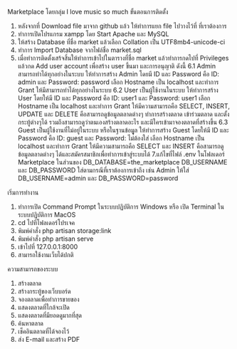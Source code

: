 Marketplace
โดยกลุ่ม I love music so much
ขั้นตอนการติดตั้ง
1. หลังจากที่ Download file มาจาก github แล้ว ให้ทำการแยก file ไปวางไว้ที่ ที่เราต้องการ 
2. ทำการเปิดโปรแกรม xampp โดย Start Apache และ MySQL
3. ให้สร้าง Database ที่ชื่อ market แล้วเลือก Collation เป็น UTF8mb4-unicode-ci
5. ทำการ Import Database จากไฟล์ชื่อ market.sql
6. เมื่อทำการติดตั้งเสร้จสิ้นให้ทำการเข้าไปในตารางที่ชื่อ market แล้วทำการกดไปที่ Privileges แล้วกด Add user account เพื่อสร้าง user ขึ้นมา และการอนุญาติ ดังนี้
6.1 Admin สามารถทำได้ทุกอย่างในระบบ ให้ทำการสร้าง Admin โดยมี ID และ Password คือ ID: admin และ Password: password เลือก Hostname เป็น localhost และทำการ Grant ให้มีสามารถทำได้ทุกอย่างในระบบ
6.2 User เป็นผู้ใช้งานในระบบ ให้ทำการสร้าง User โดยให้มี ID และ Password คือ ID: user1 และ Password: user1 เลือก Hostname เป็น localhost และทำการ Grant ให้มีความสามารถคือ SELECT, INSERT, UPDATE และ DELETE คือสามารถดูข้อมูลตลาดต่างๆ ทำการสร้างตลาด เข้าร่วมตลาด และตั้งกระทู้ต่างๆได้ รวมถึงสามารถดูว่าตนเองสร้างตลาดอะไร และมีใครเข้ามาจองตลาดที่สร้างขึ้น
6.3 Guest เป็นผู้ใช้งานที่ไม่อยู่ในระบบ หรือในฐานข้อมููล ให้ทำการสร้าง Guest โดยให้มี ID และ Password คือ ID: guest และ Password: ไม่ต้องใส่ เลือก Hostname เป็น localhost และทำการ Grant ให้มีความสามารถคือ SELECT และ INSERT คือสามารถดูข้อมูลตลาดต่างๆ ได้และสมัครสมาชิกเพื่อทำการเข้าสู่ระบบได้
7.แก้ไขที่ไฟล์ .env ในโฟลเดอร์  Marketplace ในส่วนของ  DB_DATABASE=the_marketplace  DB_USERNAME  และ  DB_PASSWORD ใส่ตามกรณีที่เราต้องการเข้าถึง เช่น  Admin ให้ใส่ DB_USERNAME=admin และ DB_PASSWORD=password

เริ่มการทำงาน
1. ทำการเปิด Command Prompt ในระบบปฏิบัติการ Windows หรือ เปิด Terminal ในระบบปฏิบัติการ MacOS
2. cd ไปที่โฟลเดอร์โปรเจค
3. พิมพ์คำสั่ง php artisan storage:link
4. พิมพ์คำสั่ง php artisan serve
5. เข้าไปที่ 127.0.0.1:8000
6. สามารถใช้งานเว็บได้ปกติ

ความสามารถของระบบ
1. สร้างตลาด
2. สร้างกระทู้ของเว็บบอร์ด
3. จองตลาดเพื่อทำการขายของ
4. แสดงตลาดที่ใกล้จะเปิด
5. แสดงตลาดที่มียอดดูมากที่สุด
6. ค้นหาตลาด
7. เช็คอินตลาดที่ได้จองไว้
8. ส่ง E-mail และสร้าง PDF
